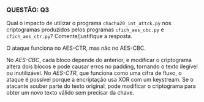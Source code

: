 ### QUESTÃO: Q3

Qual o impacto de utilizar o programa `chacha20_int_attck.py` nos criptogramas produzidos pelos programas `cfich_aes_cbc.py` e `cfich_aes_ctr.py`? Comente/justifique a resposta.

O ataque funciona no AES-CTR, mas não no AES-CBC.

No *AES-CBC*, cada bloco depende do anterior, e modificar o criptograma altera dois blocos e pode causar erros no padding, tornando o texto ilegível ou inutilizável.
No *AES-CTR*, que funciona como uma cifra de fluxo, o ataque é possível porque a encriptação usa XOR com um keystream. Se o atacante souber parte do texto original, pode modificar o criptograma para obter um novo texto válido sem precisar da chave.